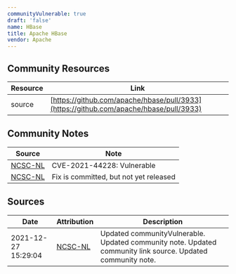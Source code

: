 ```yaml
---
communityVulnerable: true
draft: 'false'
name: HBase
title: Apache HBase
vendor: Apache
---
```



## Community Resources
| Resource | Link |
| --- | --- |
| source | [https://github.com/apache/hbase/pull/3933](https://github.com/apache/hbase/pull/3933) |

## Community Notes
| Source | Note |
| --- | --- |
| [NCSC-NL](https://github.com/NCSC-NL/log4shell/blob/main/software/README.md) | CVE-2021-44228: Vulnerable </ul> |
| [NCSC-NL](https://github.com/NCSC-NL/log4shell/blob/main/software/README.md) | Fix is committed, but not yet released |

## Sources
| Date | Attribution | Description |
| --- | --- | --- |
| 2021-12-27 15:29:04 | [NCSC-NL](https://github.com/NCSC-NL/log4shell/blob/main/software/README.md) | Updated communityVulnerable. Updated community note. Updated community link source. Updated community note.  |
